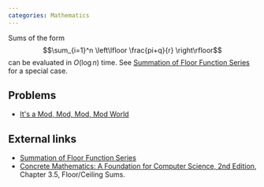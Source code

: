 ```yaml
---
categories: Mathematics
---
```


Sums of the form $$\sum_{i=1}^n \left\lfloor \frac{pi+q}{r} \right\rfloor$$ can be evaluated in $O(\log n)$ time. See [Summation of Floor Function Series](#external-links) for a special case.

## Problems
- [It's a Mod, Mod, Mod, Mod World](https://open.kattis.com/problems/itsamodmodmodmodworld)

## External links
- [Summation of Floor Function Series](https://web.archive.org/web/20190720160446/http://mathforum.org/library/drmath/view/73120.html)
- [Concrete Mathematics: A Foundation for Computer Science, 2nd Edition](http://www.informit.com/store/concrete-mathematics-a-foundation-for-computer-science-9780201558029), Chapter 3.5, Floor/Ceiling Sums.
